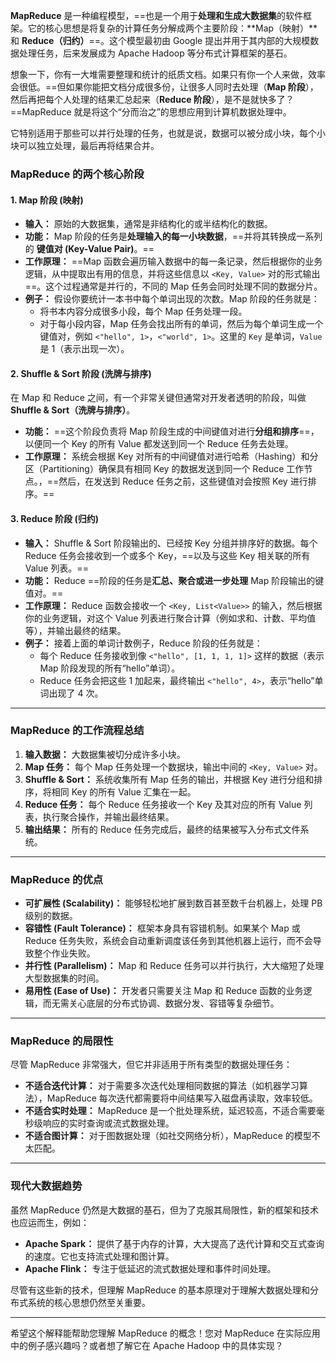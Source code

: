 **MapReduce** 是一种编程模型，==也是一个用于**处理和生成大数据集**的软件框架。它的核心思想是将复杂的计算任务分解成两个主要阶段：**Map（映射）**和 **Reduce（归约）**==。这个模型最初由 Google 提出并用于其内部的大规模数据处理任务，后来发展成为 Apache Hadoop 等分布式计算框架的基石。

想象一下，你有一大堆需要整理和统计的纸质文档。如果只有你一个人来做，效率会很低。==但如果你能把文档分成很多份，让很多人同时去处理（**Map 阶段**），然后再把每个人处理的结果汇总起来（**Reduce 阶段**），是不是就快多了？==MapReduce 就是将这个“分而治之”的思想应用到计算机数据处理中。

它特别适用于那些可以并行处理的任务，也就是说，数据可以被分成小块，每个小块可以独立处理，最后再将结果合并。

### MapReduce 的两个核心阶段

#### 1. Map 阶段 (映射)

- **输入：** 原始的大数据集，通常是非结构化的或半结构化的数据。
- **功能：** Map 阶段的任务是**处理输入的每一小块数据**，==并将其转换成一系列的 **键值对 (Key-Value Pair)**。==
- **工作原理：** ==Map 函数会遍历输入数据中的每一条记录，然后根据你的业务逻辑，从中提取出有用的信息，并将这些信息以 `<Key, Value>` 对的形式输出==。这个过程通常是并行的，不同的 Map 任务会同时处理不同的数据分片。
- **例子：** 假设你要统计一本书中每个单词出现的次数。Map 阶段的任务就是：
    - 将书本内容分成很多小段，每个 Map 任务处理一段。
    - 对于每小段内容，Map 任务会找出所有的单词，然后为每个单词生成一个键值对，例如 `<"hello", 1>`，`<"world", 1>`。这里的 `Key` 是单词，`Value` 是 1（表示出现一次）。

#### 2. Shuffle & Sort 阶段 (洗牌与排序)

在 Map 和 Reduce 之间，有一个非常关键但通常对开发者透明的阶段，叫做 **Shuffle & Sort（洗牌与排序）**。

- **功能：** ==这个阶段负责将 Map 阶段生成的中间键值对进行**分组和排序**==，以便同一个 Key 的所有 Value 都发送到同一个 Reduce 任务去处理。
- **工作原理：** 系统会根据 Key 对所有的中间键值对进行哈希（Hashing）和分区（Partitioning）确保具有相同 Key 的数据发送到同一个 Reduce 工作节点。，==然后，在发送到 Reduce 任务之前，这些键值对会按照 Key 进行排序。==

#### 3. Reduce 阶段 (归约)

- **输入：** Shuffle & Sort 阶段输出的、已经按 Key 分组并排序好的数据。每个 Reduce 任务会接收到一个或多个 Key，==以及与这些 Key 相关联的所有 Value 列表。==
- **功能：** Reduce ==阶段的任务是**汇总、聚合或进一步处理** Map 阶段输出的键值对。==
- **工作原理：** Reduce 函数会接收一个 `<Key, List<Value>>` 的输入，然后根据你的业务逻辑，对这个 Value 列表进行聚合计算（例如求和、计数、平均值等），并输出最终的结果。
- **例子：** 接着上面的单词计数例子，Reduce 阶段的任务就是：
    - 每个 Reduce 任务接收到像 `<"hello", [1, 1, 1, 1]>` 这样的数据（表示 Map 阶段发现的所有“hello”单词）。
    - Reduce 任务会把这些 1 加起来，最终输出 `<"hello", 4>`，表示“hello”单词出现了 4 次。

---

### MapReduce 的工作流程总结

1. **输入数据：** 大数据集被切分成许多小块。
2. **Map 任务：** 每个 Map 任务处理一个数据块，输出中间的 `<Key, Value>` 对。
3. **Shuffle & Sort：** 系统收集所有 Map 任务的输出，并根据 Key 进行分组和排序，将相同 Key 的所有 Value 汇集在一起。
4. **Reduce 任务：** 每个 Reduce 任务接收一个 Key 及其对应的所有 Value 列表，执行聚合操作，并输出最终结果。
5. **输出结果：** 所有的 Reduce 任务完成后，最终的结果被写入分布式文件系统。

---

### MapReduce 的优点

- **可扩展性 (Scalability)：** 能够轻松地扩展到数百甚至数千台机器上，处理 PB 级别的数据。
- **容错性 (Fault Tolerance)：** 框架本身具有容错机制。如果某个 Map 或 Reduce 任务失败，系统会自动重新调度该任务到其他机器上运行，而不会导致整个作业失败。
- **并行性 (Parallelism)：** Map 和 Reduce 任务可以并行执行，大大缩短了处理大型数据集的时间。
- **易用性 (Ease of Use)：** 开发者只需要关注 Map 和 Reduce 函数的业务逻辑，而无需关心底层的分布式协调、数据分发、容错等复杂细节。

---

### MapReduce 的局限性

尽管 MapReduce 非常强大，但它并非适用于所有类型的数据处理任务：

- **不适合迭代计算：** 对于需要多次迭代处理相同数据的算法（如机器学习算法），MapReduce 每次迭代都需要将中间结果写入磁盘再读取，效率较低。
- **不适合实时处理：** MapReduce 是一个批处理系统，延迟较高，不适合需要毫秒级响应的实时查询或流式数据处理。
- **不适合图计算：** 对于图数据处理（如社交网络分析），MapReduce 的模型不太匹配。

---

### 现代大数据趋势

虽然 MapReduce 仍然是大数据的基石，但为了克服其局限性，新的框架和技术也应运而生，例如：

- **Apache Spark：** 提供了基于内存的计算，大大提高了迭代计算和交互式查询的速度。它也支持流式处理和图计算。
- **Apache Flink：** 专注于低延迟的流式数据处理和事件时间处理。

尽管有这些新的技术，但理解 MapReduce 的基本原理对于理解大数据处理和分布式系统的核心思想仍然至关重要。

---

希望这个解释能帮助您理解 MapReduce 的概念！您对 MapReduce 在实际应用中的例子感兴趣吗？或者想了解它在 Apache Hadoop 中的具体实现？